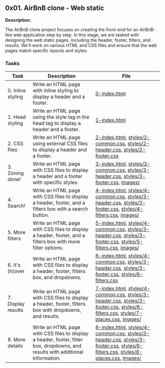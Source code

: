 ## 0x01. AirBnB clone - Web static

**Description:**

The AirBnB clone project focuses on creating the front-end for an AirBnB-like web application step by step. In this stage, we are tasked with designing the web static pages, including the header, footer, filters, and results. We'll work on various HTML and CSS files and ensure that the web pages match specific layouts and styles.

### Tasks

| Task | Description | File |
|------|-------------|------|
| 0. Inline styling | Write an HTML page with inline styling to display a header and a footer. | [0-index.html](0-index.html) |
| 1. Head styling | Write an HTML page using the style tag in the head tag to display a header and a footer. | [1-index.html](1-index.html) |
| 2. CSS files | Write an HTML page using external CSS files to display a header and a footer. | [2-index.html](2-index.html), [styles/2-common.css](2-common.css), [styles/2-header.css](2-header.css), [styles/2-footer.css](styles/2-footer.css) |
| 3. Zoning done! | Write an HTML page with CSS files to display a header and a footer with specific styles. | [3-index.html](3-index.html), [styles/3-common.css](3-common.css), [styles/3-header.css](3-header.css), [styles/3-footer.css](styles/3-footer.css), [images/](images/) |
| 4. Search! | Write an HTML page with CSS files to display a header, footer, and a filters box with a search button. | [4-index.html](4-index.html), [styles/4-common.css](4-common.css), [styles/3-header.css](3-header.css), [styles/3-footer.css](3-footer.css), [styles/4-filters.css](styles/4-filters.css), [images/](images/) |
| 5. More filters | Write an HTML page with CSS files to display a header, footer, and a filters box with more filter options. | [5-index.html](5-index.html), [styles/4-common.css](styles/4-common.css), [styles/3-header.css](styles/3-header.css), [styles/3-footer.css](styles/3-footer.css), [styles/5-filters.css](styles/5-filters.css), [images/](images/) |
| 6. It's (h)over | Write an HTML page with CSS files to display a header, footer, filters box, and dropdowns. | [6-index.html](6-index.html), [styles/4-common.css](styles/4-common.css), [styles/3-header.css](styles/3-header.css), [styles/3-footer.css](styles/3-footer.css), [styles/6-filters.css](styles/6-filters.css) |
| 7. Display results | Write an HTML page with CSS files to display a header, footer, filters box with dropdowns, and results. | [7-index.html](7-index.html), [styles/4-common.css](styles/4-common.css), [styles/3-header.css](styles/3-header.css), [styles/3-footer.css](styles/3-footer.css), [styles/6-filters.css](styles/6-filters.css), [styles/7-places.css](styles/7-places.css), [images/](images/) |
| 8. More details | Write an HTML page with CSS files to display a header, footer, filter box, dropdowns, and results with additional information. | [8-index.html](8-index.html), [styles/4-common.css](styles/4-common.css), [styles/3-header.css](styles/3-header.css), [styles/3-footer.css](styles/3-footer.css), [styles/6-filters.css](styles/6-filters.css), [styles/8-places.css](styles/8-places.css), [images/](images/) |

